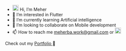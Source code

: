 - <img src="https://media.giphy.com/media/hvRJCLFzcasrR4ia7z/giphy.gif" height="20px" width="20px"> Hi, I’m Meher
- 👀 I’m interested in Flutter
- 🌱 I’m currently learning Artificial intelligence
- 💞️ I’m looking to collaborate on Mobile development
- 📫 How to reach me meherba.work@gmail.com or <a href="https://www.linkedin.com/in/meher-ben-ahmed/">
    <img src="https://upload.wikimedia.org/wikipedia/commons/thumb/8/81/LinkedIn_icon.svg/144px-LinkedIn_icon.svg.png?20210220164014" width="20" height="20"/>
</a>
Check out my <a href="https://portfolio-f0d1d.web.app/">
    Portfolio
</a> 👀

<!---
MeherBa/MeherBa is a ✨ special ✨ repository because its `README.md` (this file) appears on your GitHub profile.
You can click the Preview link to take a look at your changes.
--->
